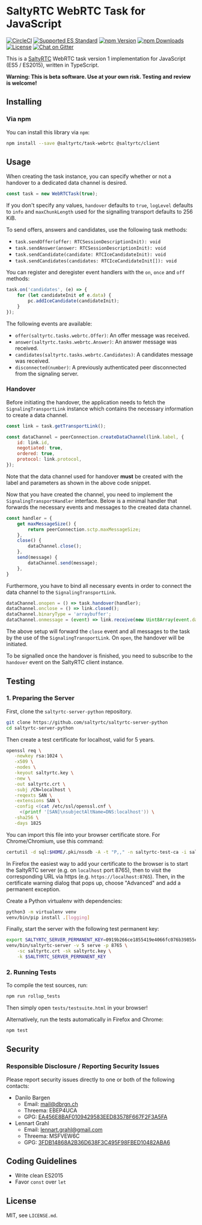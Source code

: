 # SaltyRTC WebRTC Task for JavaScript

[![CircleCI](https://circleci.com/gh/saltyrtc/saltyrtc-task-webrtc-js/tree/master.svg?style=shield)](https://circleci.com/gh/saltyrtc/saltyrtc-task-webrtc-js/tree/master)
[![Supported ES Standard](https://img.shields.io/badge/javascript-ES5%20%2F%20ES2015-yellow.svg)](https://github.com/saltyrtc/saltyrtc-task-webrtc-js)
[![npm Version](https://img.shields.io/npm/v/@saltyrtc/task-webrtc.svg?maxAge=2592000)](https://www.npmjs.com/package/@saltyrtc/task-webrtc)
[![npm Downloads](https://img.shields.io/npm/dt/@saltyrtc/task-webrtc.svg?maxAge=3600)](https://www.npmjs.com/package/@saltyrtc/task-webrtc)
[![License](https://img.shields.io/badge/license-MIT-blue.svg)](https://github.com/saltyrtc/saltyrtc-task-webrtc-js)
[![Chat on Gitter](https://badges.gitter.im/saltyrtc/Lobby.svg)](https://gitter.im/saltyrtc/Lobby)

This is a [SaltyRTC](https://saltyrtc.org/) WebRTC task version 1
implementation for JavaScript (ES5 / ES2015), written in TypeScript.

**Warning: This is beta software. Use at your own risk. Testing and review is
welcome!**

## Installing

### Via npm

You can install this library via `npm`:

```bash
npm install --save @saltyrtc/task-webrtc @saltyrtc/client
```

## Usage

When creating the task instance, you can specify whether or not a handover to a
dedicated data channel is desired. 

```js
const task = new WebRTCTask(true);
```

If you don't specify any values, `handover` defaults to `true`, `logLevel`
defaults to `info` and `maxChunkLength` used for the signalling transport
defaults to 256 KiB.

To send offers, answers and candidates, use the following task methods:

* `task.sendOffer(offer: RTCSessionDescriptionInit): void`
* `task.sendAnswer(answer: RTCSessionDescriptionInit): void`
* `task.sendCandidate(candidate: RTCIceCandidateInit): void`
* `task.sendCandidates(candidates: RTCIceCandidateInit[]): void`

You can register and deregister event handlers with the `on`, `once` and `off`
methods:

```js
task.on('candidates', (e) => {
    for (let candidateInit of e.data) {
        pc.addIceCandidate(candidateInit);
    }
});
````

The following events are available:

* `offer(saltyrtc.tasks.webrtc.Offer)`: An offer message was received.
* `answer(saltyrtc.tasks.webrtc.Answer)`: An answer message was received.
* `candidates(saltyrtc.tasks.webrtc.Candidates)`: A candidates message was
  received.
* `disconnected(number)`: A previously authenticated peer disconnected from the
  signaling server.

### Handover

Before initiating the handover, the application needs to fetch the
`SignalingTransportLink` instance which contains the necessary information to
create a data channel.

```js
const link = task.getTransportLink();

const dataChannel = peerConnection.createDataChannel(link.label, {
    id: link.id,
    negotiated: true,
    ordered: true,
    protocol: link.protocol,
});
```

Note that the data channel used for handover **must** be created with the
label and parameters as shown in the above code snippet.

Now that you have created the channel, you need to implement the
`SignalingTransportHandler` interface. Below is a minimal handler that forwards
the necessary events and messages to the created data channel.

```js
const handler = {
    get maxMessageSize() {
        return peerConnection.sctp.maxMessageSize;
    },
    close() {
        dataChannel.close();
    },
    send(message) {
        dataChannel.send(message);
    },
}
```

Furthermore, you have to bind all necessary events in order to connect the data
channel to the `SignalingTransportLink`.

```js
dataChannel.onopen = () => task.handover(handler);
dataChannel.onclose = () => link.closed();
dataChannel.binaryType = 'arraybuffer';
dataChannel.onmessage = (event) => link.receive(new Uint8Array(event.data));
```

The above setup will forward the `close` event and all messages to the task by
the use of the `SignalingTransportLink`. On `open`, the handover will be
initiated.

To be signalled once the handover is finished, you need to subscribe to the
`handover` event on the SaltyRTC client instance.

## Testing

### 1. Preparing the Server

First, clone the `saltyrtc-server-python` repository.

```bash
git clone https://github.com/saltyrtc/saltyrtc-server-python
cd saltyrtc-server-python
```

Then create a test certificate for localhost, valid for 5 years.

```bash
openssl req \
   -newkey rsa:1024 \
   -x509 \
   -nodes \
   -keyout saltyrtc.key \
   -new \
   -out saltyrtc.crt \
   -subj /CN=localhost \
   -reqexts SAN \
   -extensions SAN \
   -config <(cat /etc/ssl/openssl.cnf \
     <(printf '[SAN]\nsubjectAltName=DNS:localhost')) \
   -sha256 \
   -days 1825
```

You can import this file into your browser certificate store. For Chrome/Chromium, use this command:

```bash
certutil -d sql:$HOME/.pki/nssdb -A -t "P,," -n saltyrtc-test-ca -i saltyrtc.crt
```

In Firefox the easiest way to add your certificate to the browser is to start
the SaltyRTC server (e.g. on `localhost` port 8765), then to visit the
corresponding URL via https (e.g. `https://localhost:8765`). Then, in the
certificate warning dialog that pops up, choose "Advanced" and add a permanent
exception.

Create a Python virtualenv with dependencies:

```bash
python3 -m virtualenv venv
venv/bin/pip install .[logging]
```

Finally, start the server with the following test permanent key:

```bash
export SALTYRTC_SERVER_PERMANENT_KEY=0919b266ce1855419e4066fc076b39855e728768e3afa773105edd2e37037c20 # Public: 09a59a5fa6b45cb07638a3a6e347ce563a948b756fd22f9527465f7c79c2a864
venv/bin/saltyrtc-server -v 5 serve -p 8765 \
    -sc saltyrtc.crt -sk saltyrtc.key \
    -k $SALTYRTC_SERVER_PERMANENT_KEY
```

### 2. Running Tests

To compile the test sources, run:

```bash
npm run rollup_tests
```

Then simply open `tests/testsuite.html` in your browser!

Alternatively, run the tests automatically in Firefox and Chrome:

```bash
npm test
```

## Security

### Responsible Disclosure / Reporting Security Issues

Please report security issues directly to one or both of the following contacts:

- Danilo Bargen
    - Email: mail@dbrgn.ch
    - Threema: EBEP4UCA
    - GPG: [EA456E8BAF0109429583EED83578F667F2F3A5FA][keybase-dbrgn]
- Lennart Grahl
    - Email: lennart.grahl@gmail.com
    - Threema: MSFVEW6C
    - GPG: [3FDB14868A2B36D638F3C495F98FBED10482ABA6][keybase-lgrahl]

[keybase-dbrgn]: https://keybase.io/dbrgn
[keybase-lgrahl]: https://keybase.io/lgrahl

## Coding Guidelines

- Write clean ES2015
- Favor `const` over `let`

## License

MIT, see `LICENSE.md`.
